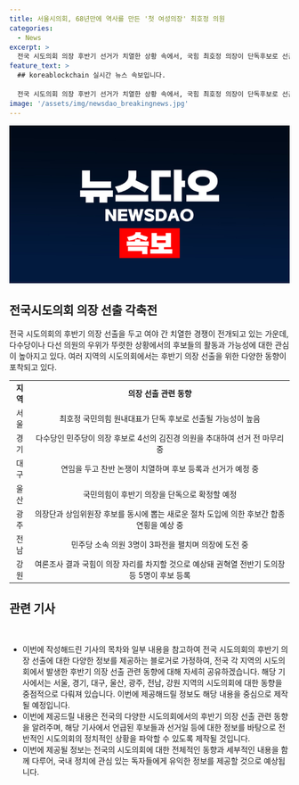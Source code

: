 ```yaml
---
title: 서울시의회, 68년만에 역사를 만든 '첫 여성의장' 최호정 의원
categories:
  - News
excerpt: >
  전국 시도의회 의장 후반기 선거가 치열한 상황 속에서, 국힘 최호정 의장이 단독후보로 선출됐으며, 다수당인 더불어민주당이 경기도의회 의장 후보 4선의 김진경 의원을 추대했다. 서울시의회에서는 국힘 최호정 의원이 사실상 최초 여성 의장이 될 것으로 예상되고, 대구시의회에서는 연임 의장을 두고 찬반 논쟁이 치열하며 3파전을 펼치고 있다. 민주당은 광주시의회를 포함한 여러 지역에서 후반기 의장 선거를 위한 선거운동을 벌이고 있다. 국힘, 민주당 양당의 후반기 의장 선거는 여러 지역에서 예상됨.
feature_text: >
  ## koreablockchain 실시간 뉴스 속보입니다.

  전국 시도의회 의장 후반기 선거가 치열한 상황 속에서, 국힘 최호정 의장이 단독후보로 선출됐으며, 다수당인 더불어민주당이 경기도의회 의장 후보 4선의 김진경 의원을 추대했다. 서울시의회에서는 국힘 최호정 의원이 사실상 최초 여성 의장이 될 것으로 예상되고, 대구시의회에서는 연임 의장을 두고 찬반 논쟁이 치열하며 3파전을 펼치고 있다. 민주당은 광주시의회를 포함한 여러 지역에서 후반기 의장 선거를 위한 선거운동을 벌이고 있다. 국힘, 민주당 양당의 후반기 의장 선거는 여러 지역에서 예상됨.
image: '/assets/img/newsdao_breakingnews.jpg'
---
```


<p><img src="/assets/img/newsdao_breakingnews.jpg" alt="koreablockchain 속보" /></p>

<h2 data-ke-size="size26">전국시도의회 의장 선출 각축전</h2>

<p data-ke-size="size16">전국 시도의회의 후반기 의장 선출을 두고 여야 간 치열한 경쟁이 전개되고 있는 가운데, 다수당이나 다선 의원의 우위가 뚜렷한 상황에서의 후보들의 활동과 가능성에 대한 관심이 높아지고 있다. 여러 지역의 시도의회에서는 후반기 의장 선출을 위한 다양한 동향이 포착되고 있다.</p>

<table>
  <tr>
    <td style="text-align: center; height: 17px;"><b>지역</b></td>
    <td style="text-align: center; height: 17px;"><b>의장 선출 관련 동향</b></td>
  </tr>
  <tr>
    <td style="text-align: center; height: 17px;">서울</td>
    <td style="text-align: center; height: 17px;">최호정 국민의힘 원내대표가 단독 후보로 선출될 가능성이 높음</td>
  </tr>
  <tr>
    <td style="text-align: center; height: 17px;">경기</td>
    <td style="text-align: center; height: 17px;">다수당인 민주당이 의장 후보로 4선의 김진경 의원을 추대하여 선거 전 마무리 중</td>
  </tr>
  <tr>
    <td style="text-align: center; height: 17px;">대구</td>
    <td style="text-align: center; height: 17px;">연임을 두고 찬반 논쟁이 치열하며 후보 등록과 선거가 예정 중</td>
  </tr>
  <tr>
    <td style="text-align: center; height: 17px;">울산</td>
    <td style="text-align: center; height: 17px;">국민의힘이 후반기 의장을 단독으로 확정할 예정</td>
  </tr>
  <tr>
    <td style="text-align: center; height: 17px;">광주</td>
    <td style="text-align: center; height: 17px;">의장단과 상임위원장 후보를 동시에 뽑는 새로운 절차 도입에 의한 후보간 합종연횡을 예상 중</td>
  </tr>
  <tr>
    <td style="text-align: center; height: 17px;">전남</td>
    <td style="text-align: center; height: 17px;">민주당 소속 의원 3명이 3파전을 펼치며 의장에 도전 중</td>
  </tr>
  <tr>
    <td style="text-align: center; height: 17px;">강원</td>
    <td style="text-align: center; height: 17px;">여론조사 결과 국힘이 의장 자리를 차지할 것으로 예상돼 권혁열 전반기 도의장 등 5명이 후보 등록</td>
  </tr>
</table>

<h2 data-ke-size="size26">관련 기사</h2>

<p data-ke-size="size16">&nbsp;</p>

<ul>
<li>이번에 작성해드린 기사의 목차와 일부 내용을 참고하여 전국 시도의회의 후반기 의장 선출에 대한 다양한 정보를 제공하는 블로거로 가정하여, 전국 각 지역의 시도의회에서 발생한 후반기 의장 선출 관련 동향에 대해 자세히 공유하겠습니다. 해당 기사에서는 서울, 경기, 대구, 울산, 광주, 전남, 강원 지역의 시도의회에 대한 동향을 중점적으로 다뤄져 있습니다. 이번에 제공해드릴 정보도 해당 내용을 중심으로 제작될 예정입니다. <br> </li>
<li>이번에 제공드릴 내용은 전국의 다양한 시도의회에서의 후반기 의장 선출 관련 동향을 알려주며, 해당 기사에서 언급된 후보들과 선거일 등에 대한 정보를 바탕으로 전반적인 시도의회의 정치적인 상황을 파악할 수 있도록 제작될 것입니다. <br></li>
<li>이번에 제공될 정보는 전국의 시도의회에 대한 전체적인 동향과 세부적인 내용을 함께 다루어, 국내 정치에 관심 있는 독자들에게 유익한 정보를 제공할 것으로 예상됩니다. <br></li>
</ul>

